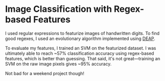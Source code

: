 # Image Classification with Regex-based Features

I used regular expressions to featurize images of handwritten digits.
To find good regexes, I used an evolutionary algorithm implemented using [DEAP](https://deap.readthedocs.io/).

To evaluate my features, I trained an SVM on the featurized dataset.
I was ultimately able to reach ~57% classification accuracy using regex-based features, which is better than guessing.
That said, it's not great&mdash;training an SVM on the raw image pixels gives ~95% accuracy.

Not bad for a weekend project though!
